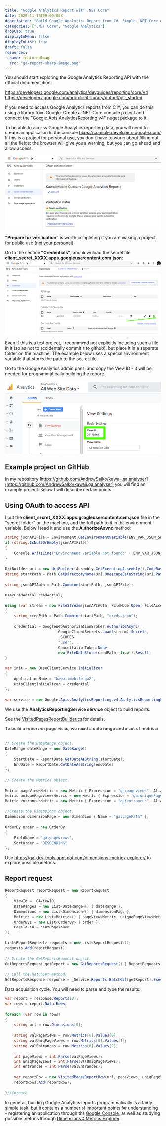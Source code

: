 ```yaml
---
title: "Google Analytics Report with .NET Core"
date: 2020-11-15T09:00:00Z
description: "Build Google Analytics Report from C#. Simple .NET Core example project."
categories: [".NET Core", "Google Analytics"]
dropCap: true
displayInMenu: false
displayInList: true
draft: false
resources:
- name: featuredImage
  src: "ga-report-sharp-image.png"
---
```


You should start exploring the Google Analytics Reporting API with the official documentation:

https://developers.google.com/analytics/devguides/reporting/core/v4
https://developers.google.com/api-client-library/dotnet/get_started

If you need to access Google Analytics reports from C #, you can do this using a library from Google.
Create a .NET Core console project and connect the "Google.Apis.AnalyticsReporting.v4" nuget package to it.

To be able to access Google Analytics reporting data, you will need to create an application in the console https://console.developers.google.com/
If this is a project for personal use, you don't have to worry about filling out all the fields: the browser will give you a warning, but you can go ahead and allow access.

![OAuth screen setup](oauth-content-screen.png "OAuth screen setup for Google Analytics report")

**"Prepare for verification"** is worth completing if you are making a project for public use (not your personal).

Go to the section **"Credentials"**, and download the secret file **client_secret_XXXX.apps.googleusercontent.com.json**:
![Download json secret file](download-client-secret-json.png "Google Analytics json secret file")

Even if this is a test project, I recommend not explicitly including such a file in it (so as not to accidentally commit it to github), but place it in a separate folder on the machine. The example below uses a special environment variable that stores the path to the secret file.

Go to the Google Analytics admin panel and copy the View ID - it will be needed for programmatically building the report:

![Google Analytics View ID for your report](analytics-view-id.png "Google Analytics view ID")

## Example project on GitHub

In my repository [https://github.com/AndrewSalko/kawaii.ga.analyser](https://github.com/AndrewSalko/kawaii.ga.analyser) you will find an example project. 
Below I will describe certain points.

## Using OAuth to access API

I put the **client_secret_XXXX.apps.googleusercontent.com.json** file in the "secret folder" on the machine, and the full path to it in the environment variable. Below I read it and use the **AuthorizeAsync** method:

```csharp
string jsonAPIFile = Environment.GetEnvironmentVariable(ENV_VAR_JSON_SECRET_FILE);
if (string.IsNullOrEmpty(jsonAPIFile))
{
	Console.WriteLine("Environment variable not found:" + ENV_VAR_JSON_SECRET_FILE);
}

UriBuilder uri = new UriBuilder(Assembly.GetExecutingAssembly().CodeBase);
string startPath = Path.GetDirectoryName(Uri.UnescapeDataString(uri.Path));

string jsonAPIAuth = Path.Combine(startPath, jsonAPIFile);

UserCredential credential;

using (var stream = new FileStream(jsonAPIAuth, FileMode.Open, FileAccess.Read))
{
	string credPath = Path.Combine(startPath, "creds.json");

	credential = GoogleWebAuthorizationBroker.AuthorizeAsync(
						GoogleClientSecrets.Load(stream).Secrets,
						_SCOPES,
						"user",
						CancellationToken.None,
						new FileDataStore(credPath, true)).Result;
}

var init = new BaseClientService.Initializer
{
	ApplicationName = "kawaiimobile-ga2",
	HttpClientInitializer = credential
};

var service = new Google.Apis.AnalyticsReporting.v4.AnalyticsReportingService(init);
```

We use the **AnalyticsReportingService service** object to build reports.

See the [VisitedPagesReportBuilder.cs](https://github.com/AndrewSalko/kawaii.ga.analyser/blob/master/kawaii.ga.analyser/PagesReport/VisitedPagesReportBuilder.cs) for details.

To build a report on page visits, we need a date range and a set of metrics:

```csharp

// Create the DateRange object.
DateRange dateRange = new DateRange()
{
	StartDate = ReportDate.GetDateAsString(startDate),
	EndDate = ReportDate.GetDateAsString(endDate)
};

// Create the Metrics object.

Metric pageViewsMetric = new Metric { Expression = "ga:pageviews", Alias = "Page views" };
Metric uniquePageViewsMetric = new Metric { Expression = "ga:uniquePageviews", Alias = "Unique page views" };
Metric entrancesMetric = new Metric { Expression = "ga:entrances", Alias = "Entrances" };

//Create the Dimensions object.
Dimension dimensionPage = new Dimension { Name = "ga:pagePath" };

OrderBy order = new OrderBy
{
	FieldName = "ga:pageviews",
	SortOrder = "DESCENDING"
};
```
Use https://ga-dev-tools.appspot.com/dimensions-metrics-explorer/ to explore possible metrics.

## Report request

```csharp
ReportRequest reportRequest = new ReportRequest
{
	ViewId = _GAViewID,
	DateRanges = new List<DateRange>() { dateRange },
	Dimensions = new List<Dimension>() { dimensionPage },
	Metrics = new List<Metric>() { pageViewsMetric, uniquePageViewsMetric, entrancesMetric },
	OrderBys = new List<OrderBy> { order },
	PageToken = nextPageToken
};

List<ReportRequest> requests = new List<ReportRequest>();
requests.Add(reportRequest);

// Create the GetReportsRequest object.
GetReportsRequest getReport = new GetReportsRequest() { ReportRequests = requests };

// Call the batchGet method.
GetReportsResponse response = _Service.Reports.BatchGet(getReport).Execute();
```
Data acquisition cycle. You will need to parse and type the results:

```csharp
var report = response.Reports[0];
var rows = report.Data.Rows;

foreach (var row in rows)
{
	string url = row.Dimensions[0];

	string valPageViews = row.Metrics[0].Values[0];
	string valUniqPageViews = row.Metrics[0].Values[1];
	string valEntrances = row.Metrics[0].Values[2];

	int pageViews = int.Parse(valPageViews);
	int uniqPageViews = int.Parse(valUniqPageViews);
	int entrances = int.Parse(valEntrances);

	var reportRow = new VisitedPagesReportRow(url, pageViews, uniqPageViews, entrances);
	reportRows.Add(reportRow);

}//foreach
```
In general, building Google Analytics reports programmatically is a fairly simple task, but it contains a number of important points for understanding - registering an application through the [Google Console](https://console.developers.google.com), as well as studying possible metrics through [Dimensions & Metrics Explorer](https://ga-dev-tools.appspot.com/dimensions-metrics-explorer).


